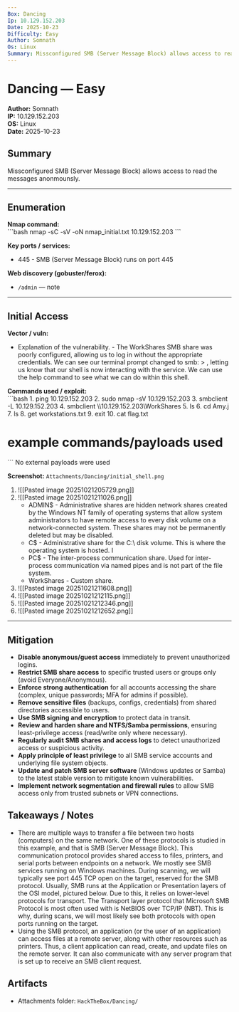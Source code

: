 ```yaml
---
Box: Dancing
Ip: 10.129.152.203
Date: 2025-10-23
Difficulty: Easy
Author: Somnath
Os: Linux
Summary: Missconfigured SMB (Server Message Block) allows access to read the messages anonmounsly.
---
```


# Dancing — Easy

**Author:** Somnath  
**IP:** 10.129.152.203  
**OS:** Linux  
**Date:** 2025-10-23  

## Summary
Missconfigured SMB (Server Message Block) allows access to read the messages anonmounsly.

---

## Enumeration
**Nmap command:**  
\`\`\`bash
nmap -sC -sV -oN nmap_initial.txt 10.129.152.203
\`\`\`

**Key ports / services:**  
- 445 - SMB (Server Message Block) runs on port 445

**Web discovery (gobuster/ferox):**  
- `/admin` — note

---

## Initial Access
**Vector / vuln:**  
- Explanation of the vulnerability. - The WorkShares SMB share was poorly configured, allowing us to log in without the appropriate credentials. We can see our terminal prompt changed to smb: \> , letting us know that our shell is now interacting with the service. We can use the help command to see what we can do within this shell.

**Commands used / exploit:**  
\`\`\`bash
	1. ping 10.129.152.203
	2. sudo nmap -sV 10.129.152.203
	3. smbclient -L 10.129.152.203
	4. smbclient \\\\10.129.152.203\\WorkShares 
	5. ls
	6. cd Amy.j
	7. ls
	8. get workstations.txt
	9. exit
	10. cat flag.txt

# example commands/payloads used
\`\`\`
	No external payloads were used

**Screenshot:** `Attachments/Dancing/initial_shell.png`
 1. ![[Pasted image 20251021205729.png]]
 2. ![[Pasted image 20251021211026.png]]
	- ADMIN$ - Administrative shares are hidden network shares created by the Windows NT family of operating systems that allow system administrators to have remote access to every disk volume on a network-connected system. These shares may not be permanently deleted but may be disabled. 
	- C$ - Administrative share for the C:\ disk volume. This is where the operating system is hosted. I
	- PC$ - The inter-process communication share. Used for inter-process communication via named pipes and is not part of the file system. 
	- WorkShares - Custom share.
 3. ![[Pasted image 20251021211608.png]]
 4. ![[Pasted image 20251021212115.png]]
  5.  ![[Pasted image 20251021212346.png]]
   6. ![[Pasted image 20251021212652.png]]


---

## Mitigation
- **Disable anonymous/guest access** immediately to prevent unauthorized logins.
- **Restrict SMB share access** to specific trusted users or groups only (avoid Everyone/Anonymous).
- **Enforce strong authentication** for all accounts accessing the share (complex, unique passwords; MFA for admins if possible).
- **Remove sensitive files** (backups, configs, credentials) from shared directories accessible to users.
- **Use SMB signing and encryption** to protect data in transit.
- **Review and harden share and NTFS/Samba permissions**, ensuring least-privilege access (read/write only where necessary).
- **Regularly audit SMB shares and access logs** to detect unauthorized access or suspicious activity.
- **Apply principle of least privilege** to all SMB service accounts and underlying file system objects.
- **Update and patch SMB server software** (Windows updates or Samba) to the latest stable version to mitigate known vulnerabilities.
- **Implement network segmentation and firewall rules** to allow SMB access only from trusted subnets or VPN connections.

## Takeaways / Notes
- There are multiple ways to transfer a file between two hosts (computers) on the same network. One of these protocols is studied in this example, and that is SMB (Server Message Block). This communication protocol provides shared access to files, printers, and serial ports between endpoints on a network. We mostly see SMB services running on Windows machines. During scanning, we will typically see port 445 TCP open on the target, reserved for the SMB protocol. Usually, SMB runs at the Application or Presentation layers of the OSI model, pictured below. Due to this, it relies on lower-level protocols for transport. The Transport layer protocol that Microsoft SMB Protocol is most often used with is NetBIOS over TCP/IP (NBT). This is why, during scans, we will most likely see both protocols with open ports running on the target. 
- Using the SMB protocol, an application (or the user of an application) can access files at a remote server, along with other resources such as printers. Thus, a client application can read, create, and update files on the remote server. It can also communicate with any server program that is set up to receive an SMB client request.

## Artifacts
- Attachments folder: `HackTheBox/Dancing/`


